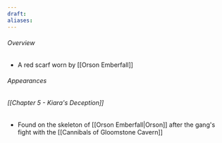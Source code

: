 ```yaml
---
draft: 
aliases:
---
```

###### Overview
- A red scarf worn by [[Orson Emberfall]]
###### Appearances
###### [[Chapter 5 - Kiara's Deception]]
- Found on the skeleton of [[Orson Emberfall|Orson]] after the gang's fight with the [[Cannibals of Gloomstone Cavern]]